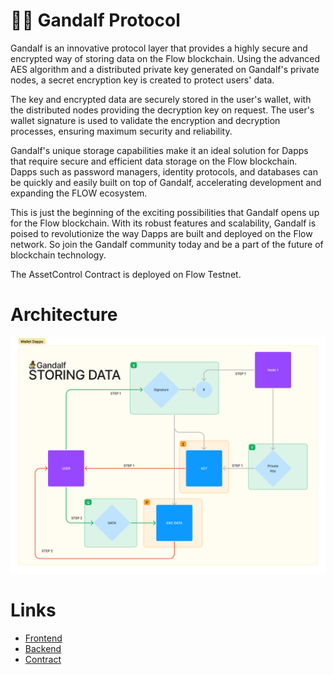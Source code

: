 # 🧙‍♂️ Gandalf Protocol 
Gandalf is an innovative protocol layer that provides a highly secure and encrypted way of storing data on the Flow blockchain. Using the advanced AES algorithm and a distributed private key generated on Gandalf's private nodes, a secret encryption key is created to protect users' data.

The key and encrypted data are securely stored in the user's wallet, with the distributed nodes providing the decryption key on request. The user's wallet signature is used to validate the encryption and decryption processes, ensuring maximum security and reliability.

Gandalf's unique storage capabilities make it an ideal solution for Dapps that require secure and efficient data storage on the Flow blockchain. Dapps such as password managers, identity protocols, and databases can be quickly and easily built on top of Gandalf, accelerating development and expanding the FLOW ecosystem.

This is just the beginning of the exciting possibilities that Gandalf opens up for the Flow blockchain. With its robust features and scalability, Gandalf is poised to revolutionize the way Dapps are built and deployed on the Flow network. So join the Gandalf community today and be a part of the future of blockchain technology.

The AssetControl Contract is deployed on Flow Testnet.

# Architecture

![Gandalf Architecture](./Gandalf.png)


# Links
- [Frontend](https://gandalf-protocol.vercel.app/)
- [Backend](https://gandalf-backend-u8mr3.ondigitalocean.app/)
- [Contract](https://flow-view-source.com/testnet/account/0x88d8816248a970ff/contract/AssetControl11)